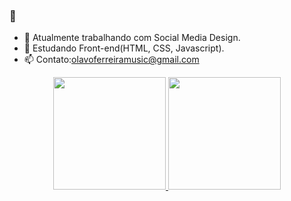 ### 👋

- 🔭 Atualmente trabalhando com Social Media Design.
- 🌱 Estudando Front-end(HTML, CSS, Javascript).
- 📫 Contato:olavoferreiramusic@gmail.com

<div align="center">
  <a href="https://github.com/olavooferreira">
  <img height="180em" src="https://github-readme-stats.vercel.app/api?username=olavooferreira&show_icons=true&theme=dark&include_all_commits=true&count_private=true"/>
  <img height="180em" src="https://github-readme-stats.vercel.app/api/top-langs/?username=olavooferreira&layout=compact&langs_count=7&theme=dark"/>
</div>
